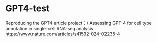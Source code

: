 # GPT4-test
Reproducing the GPT4 article project：/
Assessing GPT-4 for cell type annotation in single-cell RNA-seq analysis
https://www.nature.com/articles/s41592-024-02235-4
